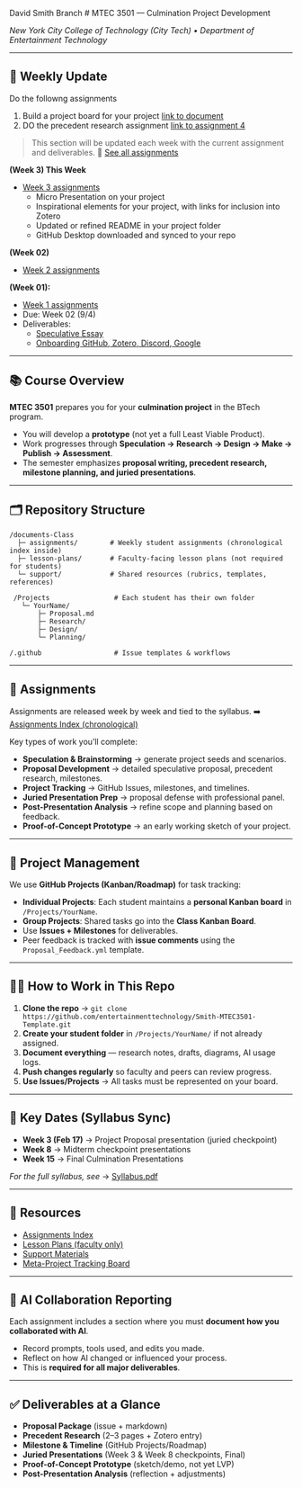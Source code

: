 David Smith Branch # MTEC 3501 — Culmination Project Development

*New York City College of Technology (City Tech) • Department of Entertainment Technology*

---

## 📌 Weekly Update

Do the followng assignments
1. Build a project board for your project [link to document](https://github.com/entertainmenttechnology/Smith-MTEC3501-2025F/blob/main/documents-Class/03_ProjectTracking/Project-Board-Creation.md)  
2. DO the precedent research assignment [link to assignment 4](https://github.com/entertainmenttechnology/Smith-MTEC3501-2025F/blob/main/assignments/Week%204.md)

> This section will be updated each week with the current assignment and deliverables.
> 🔗 [See all assignments](./assignments)

**(Week 3) This Week**
* [Week 3 assignments](./assignments/week03/03_Assignment_due_Week_04.md)
  - Micro Presentation on your project
  - Inspirational elements for your project, with links for inclusion into Zotero
  - Updated or refined README in your project folder
  - GitHub Desktop downloaded and synced to your repo

**(Week 02)**
* [Week 2 assignments](./assignments/week02/Brainstorming%20Assignment%20Week%2002.md)

**(Week 01):**

* [Week 1 assignments](./assignments/week01)
* Due: Week 02 (9/4)
* Deliverables:
  * [Speculative Essay](./assignments/week01/01_Speculative_Reflection_Assignment.md)
  * [Onboarding GitHub, Zotero, Discord, Google](./assignments/week01/01-Student_onboarding.md)

---

## 📚 Course Overview

**MTEC 3501** prepares you for your **culmination project** in the BTech program.

* You will develop a **prototype** (not yet a full Least Viable Product).
* Work progresses through **Speculation → Research → Design → Make → Publish → Assessment**.
* The semester emphasizes **proposal writing, precedent research, milestone planning, and juried presentations**.

---

## 🗂️ Repository Structure

```
/documents-Class
  ├─ assignments/        # Weekly student assignments (chronological index inside)
  ├─ lesson-plans/       # Faculty-facing lesson plans (not required for students)
  └─ support/            # Shared resources (rubrics, templates, references)

 /Projects                # Each student has their own folder
   └─ YourName/
       ├─ Proposal.md
       ├─ Research/
       ├─ Design/
       └─ Planning/

/.github                  # Issue templates & workflows
```

---

## 📝 Assignments

Assignments are released week by week and tied to the syllabus.
➡️ [Assignments Index (chronological)](documents-Class/assignments/README.md)

Key types of work you’ll complete:

* **Speculation & Brainstorming** → generate project seeds and scenarios.
* **Proposal Development** → detailed speculative proposal, precedent research, milestones.
* **Project Tracking** → GitHub Issues, milestones, and timelines.
* **Juried Presentation Prep** → proposal defense with professional panel.
* **Post-Presentation Analysis** → refine scope and planning based on feedback.
* **Proof-of-Concept Prototype** → an early working sketch of your project.

---

## 🧰 Project Management

We use **GitHub Projects (Kanban/Roadmap)** for task tracking:

* **Individual Projects**: Each student maintains a **personal Kanban board** in `/Projects/YourName`.
* **Group Projects**: Shared tasks go into the **Class Kanban Board**.
* Use **Issues + Milestones** for deliverables.
* Peer feedback is tracked with **issue comments** using the `Proposal_Feedback.yml` template.

---

## 🧑‍💻 How to Work in This Repo

1. **Clone the repo** → `git clone https://github.com/entertainmenttechnology/Smith-MTEC3501-Template.git`
2. **Create your student folder** in `/Projects/YourName/` if not already assigned.
3. **Document everything** — research notes, drafts, diagrams, AI usage logs.
4. **Push changes regularly** so faculty and peers can review progress.
5. **Use Issues/Projects** → All tasks must be represented on your board.

---

## 📆 Key Dates (Syllabus Sync)

* **Week 3 (Feb 17)** → Project Proposal presentation (juried checkpoint)
* **Week 8** → Midterm checkpoint presentations
* **Week 15** → Final Culmination Presentations

*For the full syllabus, see* → [Syllabus.pdf](documents-Class/Syllabus.pdf)

---

## 📎 Resources

* [Assignments Index](documents-Class/assignments/README.md)
* [Lesson Plans (faculty only)](documents-Class/lesson-plans/)
* [Support Materials](documents-Class/support/)
* [Meta-Project Tracking Board](https://github.com/orgs/CHI-CityTech/projects/)

---

## 🤝 AI Collaboration Reporting

Each assignment includes a section where you must **document how you collaborated with AI**.

* Record prompts, tools used, and edits you made.
* Reflect on how AI changed or influenced your process.
* This is **required for all major deliverables**.

---

## ✅ Deliverables at a Glance

* **Proposal Package** (issue + markdown)
* **Precedent Research** (2–3 pages + Zotero entry)
* **Milestone & Timeline** (GitHub Projects/Roadmap)
* **Juried Presentations** (Week 3 & Week 8 checkpoints, Final)
* **Proof-of-Concept Prototype** (sketch/demo, not yet LVP)
* **Post-Presentation Analysis** (reflection + adjustments)
